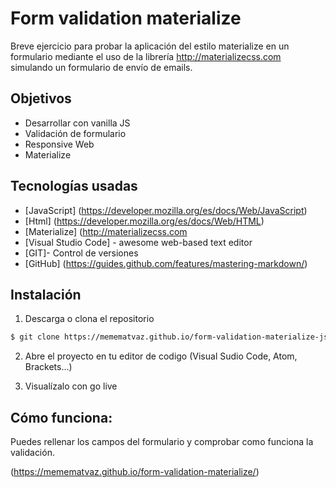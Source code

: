 # Form validation materialize
Breve ejercicio para probar la aplicación del estilo materialize en un formulario mediante el uso de la librería http://materializecss.com simulando un formulario de envío de emails.


## Objetivos 

* Desarrollar con vanilla JS
* Validación de formulario
* Responsive Web
* Materialize

## Tecnologías usadas 

* [JavaScript] (https://developer.mozilla.org/es/docs/Web/JavaScript) 
* [Html] (https://developer.mozilla.org/es/docs/Web/HTML) 
* [Materialize] (http://materializecss.com
* [Visual Studio Code] - awesome web-based text editor
* [GIT]- Control de versiones
* [GitHub] (https://guides.github.com/features/mastering-markdown/)


## Instalación 


1. Descarga o clona el repositorio
```sh
$ git clone https://memematvaz.github.io/form-validation-materialize-js.git
```
2. Abre el proyecto en tu editor de codigo (Visual Sudio Code, Atom, Brackets...)

3. Visualízalo con go live

## Cómo funciona:

Puedes rellenar los campos del formulario y comprobar como funciona la validación.

(https://memematvaz.github.io/form-validation-materialize/)

